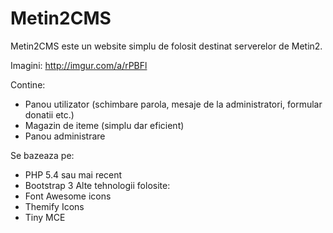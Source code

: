 Metin2CMS
=============
Metin2CMS este un website simplu de folosit destinat serverelor de Metin2.

Imagini: http://imgur.com/a/rPBFl

Contine: 
  - Panou utilizator (schimbare parola, mesaje de la administratori, formular donatii etc.)
  - Magazin de iteme (simplu dar eficient)
  - Panou administrare

Se bazeaza pe:
  - PHP 5.4 sau mai recent
  - Bootstrap 3
Alte tehnologii folosite:
  - Font Awesome icons
  - Themify Icons
  - Tiny MCE
